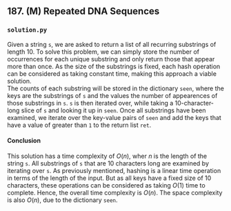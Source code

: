 ## 187. (M) Repeated DNA Sequences

### `solution.py`
Given a string `s`, we are asked to return a list of all recurring substrings of length 10. To solve this problem, we can simply store the number of occurrences for each unique substring and only return those that appear more than once. As the size of the substrings is fixed, each hash operation can be considered as taking constant time, making this approach a viable solution.  
The counts of each substring will be stored in the dictionary `seen`, where the keys are the substrings of `s` and the values the number of appearences of those substrings in `s`. `s` is then iterated over, while taking a 10-character-long slice of `s` and looking it up in `seen`. Once all substrings have been examined, we iterate over the key-value pairs of `seen` and add the keys that have a value of greater than `1` to the return list `ret`.  

#### Conclusion
This solution has a time complexity of $O(n)$, wher $n$ is the length of the string `s`. All substrings of `s` that are 10 characters long are examined by iterating over `s`. As previously mentioned, hashing is a linear time operation in terms of the length of the input. But as all keys have a fixed size of 10 characters, these operations can be considered as taking $O(1)$ time to complete. Hence, the overall time complexity is $O(n)$. The space complexity is also $O(n)$, due to the dictionary `seen`.  
  

